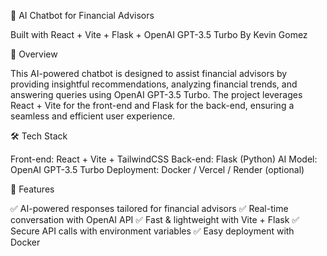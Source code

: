 🤖 AI Chatbot for Financial Advisors

Built with React + Vite + Flask + OpenAI GPT-3.5 Turbo
By Kevin Gomez

🚀 Overview

This AI-powered chatbot is designed to assist financial advisors by providing insightful recommendations, analyzing financial trends, and answering queries using OpenAI GPT-3.5 Turbo. The project leverages React + Vite for the front-end and Flask for the back-end, ensuring a seamless and efficient user experience.

🛠️ Tech Stack

Front-end: React + Vite + TailwindCSS
Back-end: Flask (Python)
AI Model: OpenAI GPT-3.5 Turbo
Deployment: Docker / Vercel / Render (optional)

📌 Features

✅ AI-powered responses tailored for financial advisors
✅ Real-time conversation with OpenAI API
✅ Fast & lightweight with Vite + Flask
✅ Secure API calls with environment variables
✅ Easy deployment with Docker
